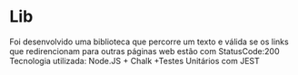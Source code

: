 <h1>Lib</h1>


Foi desenvolvido uma biblioteca  que percorre um texto e válida se os links que redirencionam para outras páginas web estão com StatusCode:200
Tecnologia utilizada: Node.JS + Chalk +Testes Unitários com JEST

